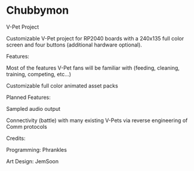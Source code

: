 # Chubbymon
V-Pet Project

Customizable V-Pet project for RP2040 boards with a 240x135 full color screen and four buttons (additional hardware optional).

Features:

Most of the features V-Pet fans will be familiar with (feeding, cleaning, training, competing, etc...)

Customizable full color animated asset packs

Planned Features:

Sampled audio output

Connectivity (battle) with many existing V-Pets via reverse engineering of Comm protocols

Credits:

Programming: Phrankles

Art Design: JemSoon
